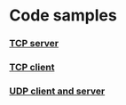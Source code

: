 # Code samples


### [TCP server](Networking/TCP/TcpServer/)  


### [TCP client](Networking/TCP/TcpHexClient/) 

### [UDP client and server](Networking/UDP/sv_client) 





